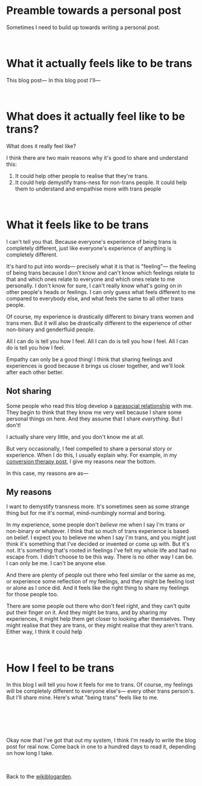 # Preamble towards a personal post

Sometimes I need to build up towards writing a personal post. 

<br>

# What it actually feels like to be trans

This blog post— In this blog post I'll—

<br>

# What does it actually feel like to be trans?

What does it really feel like? 

I think there are two main reasons why it's good to share and understand this:

1. It could help other people to realise that they're trans.
2. It could help demystify trans-ness for non-trans people. It could help them to understand and empathise more with trans people

<br>

# What it feels like to be trans

I can't tell you that. Because everyone's experience of being trans is completely different, just like everyone's experience of anything is completely different. 

It's hard to put into words— precisely what it is that is "feeling"— the feeling of being trans because I don't know and can't know which feelings relate to that and which ones relate to everyone and which ones relate to me personally. I don't know for sure, I can't really know what's going on in other people's heads or feelings. I can only guess what feels different to me compared to everybody else, and what feels the same to all other trans people. 

Of course, my experience is drastically different to binary trans women and trans men. But it will also be drastically different to the experience of other non-binary and genderfluid people.

All I can do is tell you how I feel. All I can do is tell you how I feel. All I can do is tell you how I feel.

Empathy can only be a good thing! I think that sharing feelings and experiences is good because it brings us closer together, and we'll look after each other better. 

## Not sharing

Some people who read this blog develop a [parasocial relationship](https://www.todepond.com/wikiblogarden/social-media/para/activity) with me. They begin to think that they know me very well because I share some personal things on here. And they assume that I share *everything*. But I don't!

I actually share very little, and you don't know me at all. 

But very occasionally, I feel compelled to share a personal story or experience. When I do this, I usually explain why. For example, in my [conversion therapy post](https://www.todepond.com/wikiblogarden/health/conversion-therapy/), I give my reasons near the bottom.

In this case, my reasons are as—

## My reasons

I want to demystify transness more. It's sometimes seen as some strange thing but for me it's normal, mind-numbingly normal and boring. 

In my experience, some people don't *believe* me when I say I'm trans or non-binary or whatever. I think that so much of trans experience is based on belief. I expect you to believe me when I say I'm trans, and you might just think it's something that I've decided or invented or come up with. But it's not. It's something that's rooted in feelings I've felt my whole life and had no escape from. I didn't choose to be this way. There is no other way I can be. I can only be me. I can't be anyone else. 

And there are plenty of people out there who feel similar or the same as me, or experience some reflection of my feelings, and they might be feeling lost or alone as I once did. And it feels like the right thing to share my feelings for those people too.

There are some people out there who don't feel right, and they can't quite put their finger on it. And they might be trans, and by sharing my experiences, it might help them get closer to looking after themselves. They might realise that they are trans, or they might realise that they aren't trans. Either way, I think it could help

<br>

# How I feel to be trans

In this blog I will tell you how it feels for me to trans. Of course, my feelings will be completely different to everyone else's— every other trans person's. But I'll share mine. Here's what "being trans" feels like to me.

<br>

<br>

<br>

<br>

Okay now that I've got that out my system, I think I'm ready to write the blog post for real now. Come back in one to a hundred days to read it, depending on how long I take.

<br>

Back to the [wikiblogarden](/wikiblogarden).
